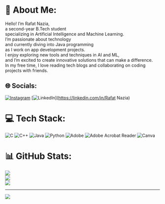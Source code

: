 # 💫 About Me:
Hello! I’m Rafat Nazia,<br> a second-year B.Tech student <br>specializing in Artificial Intelligence and Machine Learning. <br>I’m passionate about technology <br>and currently diving into Java programming <br>as I work on app development projects.<br>I enjoy exploring new tools and techniques in AI and ML, <br>and I’m excited to create innovative solutions that can make a difference. <br>In my free time, I love reading tech blogs and collaborating on coding projects with friends.


## 🌐 Socials:
[![Instagram](https://img.shields.io/badge/Instagram-%23E4405F.svg?logo=Instagram&logoColor=white)](https://instagram.com/rafat_nazia) [![LinkedIn](https://img.shields.io/badge/LinkedIn-%230077B5.svg?logo=linkedin&logoColor=white)](https://linkedin.com/in/Rafat Nazia) 

# 💻 Tech Stack:
![C](https://img.shields.io/badge/c-%2300599C.svg?style=for-the-badge&logo=c&logoColor=white) ![C++](https://img.shields.io/badge/c++-%2300599C.svg?style=for-the-badge&logo=c%2B%2B&logoColor=white) ![Java](https://img.shields.io/badge/java-%23ED8B00.svg?style=for-the-badge&logo=openjdk&logoColor=white) ![Python](https://img.shields.io/badge/python-3670A0?style=for-the-badge&logo=python&logoColor=ffdd54) ![Adobe](https://img.shields.io/badge/adobe-%23FF0000.svg?style=for-the-badge&logo=adobe&logoColor=white) ![Adobe Acrobat Reader](https://img.shields.io/badge/Adobe%20Acrobat%20Reader-EC1C24.svg?style=for-the-badge&logo=Adobe%20Acrobat%20Reader&logoColor=white) ![Canva](https://img.shields.io/badge/Canva-%2300C4CC.svg?style=for-the-badge&logo=Canva&logoColor=white)
# 📊 GitHub Stats:
![](https://github-readme-stats.vercel.app/api?username=RafatNazia&theme=cobalt&hide_border=false&include_all_commits=false&count_private=false)<br/>
![](https://github-readme-streak-stats.herokuapp.com/?user=RafatNazia&theme=cobalt&hide_border=false)<br/>
![](https://github-readme-stats.vercel.app/api/top-langs/?username=RafatNazia&theme=cobalt&hide_border=false&include_all_commits=false&count_private=false&layout=compact)

---
[![](https://visitcount.itsvg.in/api?id=RafatNazia&icon=0&color=0)](https://visitcount.itsvg.in)

<!-- Proudly created with GPRM ( https://gprm.itsvg.in ) -->
